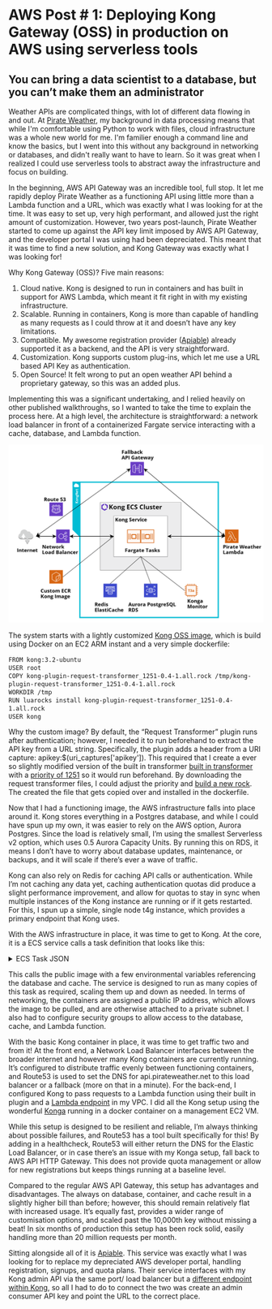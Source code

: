 # AWS Post # 1: Deploying Kong Gateway (OSS) in production on AWS using serverless tools

## You can bring a data scientist to a database, but you can’t make them an administrator

Weather APIs are complicated things, with lot of different data flowing in and out. At [Pirate Weather](https://pirateweather.net), my background in data processing means that while I'm comfortable using Python to work with files, cloud infrastructure was a whole new world for me. I'm familier enough a command line and know the basics, but I went into this without any background in networking or databases, and didn't really want to have to learn. So it was great when I realized I could use serverless tools to abstract away the infrastructure and focus on building.

In the beginning, AWS API Gateway was an incredible tool, full stop. It let me rapidly deploy Pirate Weather as a functioning API using little more than a Lambda function and a URL, which was exactly what I was looking for at the time. It was easy to set up, very high performant, and allowed just the right amount of customization. However, two years post-launch, Pirate Weather started to come up against the API key limit imposed by AWS API Gateway, and the developer portal I was using had been depreciated. This meant that it was time to find a new solution, and Kong Gateway was exactly what I was looking for!

Why Kong Gateway (OSS)? Five main reasons:

1. Cloud native. Kong is designed to run in containers and has built in support for AWS Lambda, which meant it fit right in with my existing infrastructure.
2. Scalable. Running in containers, Kong is more than capable of handling as many requests as I could throw at it and doesn’t have any key limitations.
3. Compatible. My awesome registration provider ([Apiable](https://www.apiable.io/)) already supported it as a backend, and the API is very straightforward.
4. Customization. Kong supports custom plug-ins, which let me use a URL based API Key as authentication.
5. Open Source! It felt wrong to put an open weather API behind a proprietary gateway, so this was an added plus.

Implementing this was a significant undertaking, and I relied heavily on other published walkthroughs, so I wanted to take the time to explain the process here. At a high level, the architecture is straightforward: a network load balancer in front of a containerized Fargate service interacting with a cache, database, and Lambda function.

<img src="https://github.com/Pirate-Weather/pirateweather/blob/main/docs/Pirate%20Kong.png?raw=true">

The system starts with a lightly customized [Kong OSS image](https://gallery.ecr.aws/j9v4j3c7/pirate-kong), which is build using Docker on an EC2 ARM instant and a very simple dockerfile:

```
FROM kong:3.2-ubuntu
USER root
COPY kong-plugin-request-transformer_1251-0.4-1.all.rock /tmp/kong-plugin-request-transformer_1251-0.4-1.all.rock
WORKDIR /tmp
RUN luarocks install kong-plugin-request-transformer_1251-0.4-1.all.rock
USER kong
```

Why the custom image? By default, the “Request Transformer” plugin runs after authentication; however, I needed it to run beforehand to extract the API key from a URL string. Specifically, the plugin adds a header from a URI capture: apikey:$(uri_captures['apikey']). This required that I create a ever so slightly modified version of the built in transformer [built in transformer](https://github.com/Kong/kong/tree/a382576530b7ddd57898c9ce917343bddeaf93f4/kong/plugins/request-transformer) with a [priority of 1251](https://docs.konghq.com/gateway/latest/plugin-development/custom-logic/#handlerlua-specifications) so it would run beforehand. By downloading the request transformer files, I could adjust the priority and [build a new rock](https://github.com/luarocks/luarocks/wiki/Creating-a-rock). The created the file that gets copied over and installed in the dockerfile.

Now that I had a functioning image, the AWS infrastructure falls into place around it. Kong stores everything in a Postgres database, and while I could have spun up my own, it was easier to rely on the AWS option, Aurora Postgres. Since the load is relatively small, I’m using the smallest Serverless v2 option, which uses 0.5 Aurora Capacity Units. By running this on RDS, it means I don’t have to worry about database updates, maintenance, or backups, and it will scale if there’s ever a wave of traffic.

Kong can also rely on Redis for caching API calls or authentication. While I’m not caching any data yet, caching authentication quotas did produce a slight performance improvement, and allow for quotas to stay in sync when multiple instances of the Kong instance are running or if it gets restarted. For this, I spun up a simple, single node t4g instance, which provides a primary endpoint that Kong uses.

With the AWS infrastructure in place, it was time to get to Kong. At the core, it is a ECS service calls a task definition that looks like this:

<details> 
  <summary> ECS Task JSON </summary>
		  ```
		{
		    "taskDefinitionArn": "arn:aws:ecs:us-east-1:703502995287:task-definition/pirate-kong:20",
		    "containerDefinitions": [
		        {
		            "name": "pirate-kong",
		            "image": "public.ecr.aws/j9v4j3c7/pirate-kong:latest",
		            "cpu": 0,
		            "portMappings": [
		                {
		                    "name": "pirate-kong-8000-tcp",
		                    "containerPort": 8000,
		                    "hostPort": 8000,
		                    "protocol": "tcp",
		                    "appProtocol": "http"
		                },
		                {
		                    "name": "pirate-kong-8001-tcp",
		                    "containerPort": 8001,
		                    "hostPort": 8001,
		                    "protocol": "tcp",
		                    "appProtocol": "http"
		                },
		                {
		                    "name": "pirate-kong-8443-tcp",
		                    "containerPort": 8443,
		                    "hostPort": 8443,
		                    "protocol": "tcp",
		                    "appProtocol": "http"
		                },
		                {
		                    "name": "pirate-kong-8444-tcp",
		                    "containerPort": 8444,
		                    "hostPort": 8444,
		                    "protocol": "tcp",
		                    "appProtocol": "http"
		                }
		            ],
		            "essential": true,
		            "environment": [
		                {
		                    "name": "KONG_NGINX_HTTP_GZIP_PROXIED",
		                    "value": "any"
		                },
		                {
		                    "name": "KONG_NGINX_HTTP_GZIP_COMP_LEVEL",
		                    "value": "6"
		                },
		                {
		                    "name": "KONG_PLUGINS",
		                    "value": "bundled,request-transformer_1251"
		                },
		                {
		                    "name": "KONG_DATABASE",
		                    "value": "postgres"
		                },
		                {
		                    "name": "KONG_LOG_LEVEL",
		                    "value": "warn"
		                },
		                {
		                    "name": "KONG_PROXY_STREAM_ACCESS_LOG",
		                    "value": "off"
		                },
		                {
		                    "name": "KONG_PG_HOST",
		                    "value": "<pg_rds_host>"
		                },
		                {
		                    "name": "KONG_NGINX_HTTP_GZIP_VARY",
		                    "value": "on"
		                },
		                {
		                    "name": "KONG_PG_PASSWORD",
		                    "value": "<pg_db_password>"
		                },
		                {
		                    "name": "KONG_PG_DATABASE",
		                    "value": "<pg_db_name>"
		                },
		                {
		                    "name": "KONG_PROXY_ACCESS_LOG",
		                    "value": "off"
		                },
		                {
		                    "name": "KONG_NGINX_HTTP_GZIP_TYPES",
		                    "value": "application/json"
		                },
		                {
		                    "name": "KONG_PG_USER",
		                    "value": "<pg_username>"
		                },
		                {
		                    "name": "KONG_ADMIN_LISTEN",
		                    "value": "0.0.0.0:8001, 0.0.0.0:8444 ssl"
		                },
		                {
		                    "name": "KONG_NGINX_HTTP_GZIP",
		                    "value": "on"
		                }
		            ],
		            "mountPoints": [],
		            "volumesFrom": [],
		            "logConfiguration": {
		                "logDriver": "awslogs",
		                "options": {
		                    "awslogs-create-group": "true",
		                    "awslogs-group": "/ecs/pirate-kong",
		                    "awslogs-region": "us-east-1",
		                    "awslogs-stream-prefix": "ecs"
		                },
		                "secretOptions": []
		            },
		            "healthCheck": {
		                "command": [
		                    "CMD-SHELL",
		                    "kong health"
		                ],
		                "interval": 30,
		                "timeout": 5,
		                "retries": 3,
		                "startPeriod": 120
		            }
		        }
		    ],
		    "family": "pirate-kong",
		    "executionRoleArn": "arn:aws:iam::703502995287:role/ecsTaskExecutionRole",
		    "networkMode": "awsvpc",
		    "revision": 20,
		    "volumes": [],
		    "status": "ACTIVE",
		    "requiresAttributes": [
		        {
		            "name": "com.amazonaws.ecs.capability.logging-driver.awslogs"
		        },
		        {
		            "name": "ecs.capability.execution-role-awslogs"
		        },
		        {
		            "name": "com.amazonaws.ecs.capability.docker-remote-api.1.19"
		        },
		        {
		            "name": "ecs.capability.container-health-check"
		        },
		        {
		            "name": "com.amazonaws.ecs.capability.docker-remote-api.1.18"
		        },
		        {
		            "name": "ecs.capability.task-eni"
		        },
		        {
		            "name": "com.amazonaws.ecs.capability.docker-remote-api.1.29"
		        }
		    ],
		    "placementConstraints": [],
		    "compatibilities": [
		        "EC2",
		        "FARGATE"
		    ],
		    "requiresCompatibilities": [
		        "FARGATE"
		    ],
		    "cpu": "1024",
		    "memory": "2048",
		    "runtimePlatform": {
		        "cpuArchitecture": "ARM64",
		        "operatingSystemFamily": "LINUX"
		    },
		    "registeredAt": "2023-08-29T13:50:15.622Z",
		    "registeredBy": "arn:aws:iam::703502995287:root",
		    "tags": []
		}
		```
</details>

This calls the public image with a few environmental variables referencing the database and cache. The service is designed to run as many copies of this task as required, scaling them up and down as needed. In terms of networking, the containers are assigned a public IP address, which allows the image to be pulled, and are otherwise attached to a private subnet. I also had to configure security groups to allow access to the database, cache, and Lambda function.

With the basic Kong container in place, it was time to get traffic two and from it! At the front end, a Network Load Balancer interfaces between the broader internet and however many Kong containers are currently running. It’s configured to distribute traffic evenly between functioning containers, and Route53 is used to set the DNS for api.pirateweather.net to this load balancer or a fallback (more on that in a minute). For the back-end, I configured Kong to pass requests to a Lambda function using their built in plugin and a [Lambda endpoint](https://docs.aws.amazon.com/lambda/latest/dg/configuration-vpc-endpoints.html) in my VPC. I did all the Kong setup using the wonderful [Konga](https://github.com/pantsel/konga) running in a docker container on a management EC2 VM.

While this setup is designed to be resilient and reliable, I’m always thinking about possible failures, and Route53 has a tool built specifically for this! By adding in a healthcheck, Route53 will either return the DNS for the Elastic Load Balancer, or in case there’s an issue with my Konga setup, fall back to AWS API HTTP Gateway. This does not provide quota management or allow for new registrations but keeps things running at a baseline level.

Compared to the regular AWS API Gateway, this setup has advantages and disadvantages. The always on database, container, and cache result in a slightly higher bill than before; however, this should remain relatively flat with increased usage. It’s equally fast, provides a wider range of customisation options, and scaled past the 10,000th key without missing a beat! In six months of production this setup has been rock solid, easily handling more than 20 million requests per month.

Sitting alongside all of it is [Apiable](https://www.apiable.io/). This service was exactly what I was looking for to replace my depreciated AWS developer portal, handling registration, signups, and quota plans. Their service interfaces with my Kong admin API via the same port/ load balancer but a [different endpoint within Kong](https://docs.konghq.com/gateway/latest/admin-api/), so all I had to do to connect the two was create an admin consumer API key and point the URL to the correct place.

